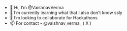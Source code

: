 - 👋 Hi, I’m @VaishnavVerma
- 🌱 I’m currently learning what that I also don't know ssly
- 💞️ I’m looking to collaborate for Hackathons
- 📫 For contact - @vaishnav_verma_ ( X )

